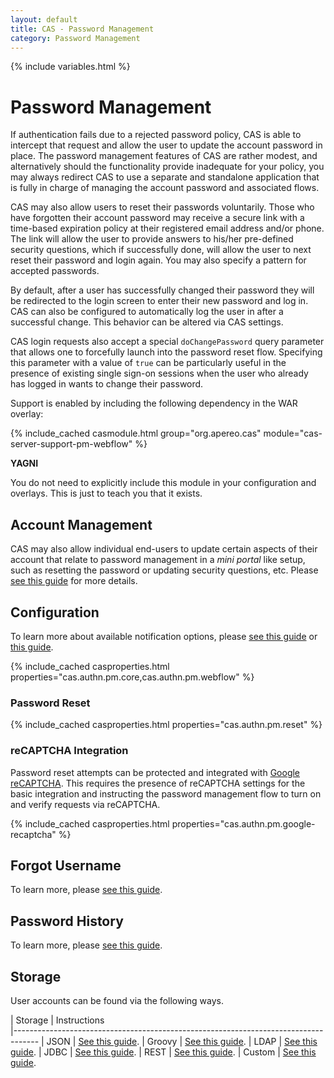 ```yaml
---
layout: default
title: CAS - Password Management
category: Password Management
---
```


{% include variables.html %}

# Password Management

If authentication fails due to a rejected password policy, CAS is able to intercept
that request and allow the user to update the account password in place. The password management 
features of CAS are rather modest, and alternatively should the functionality provide inadequate 
for your policy, you may always redirect CAS to use a separate and standalone application 
that is fully in charge of managing the account password and associated flows.

CAS may also allow users to reset their passwords voluntarily. Those who have forgotten their account password
may receive a secure link with a time-based expiration policy at their registered email address and/or phone. The link
will allow the user to provide answers to his/her pre-defined security questions, which if successfully done,
will allow the user to next reset their password and login again. You may also specify a pattern for accepted passwords. 

By default, after a user has successfully changed their password they will be redirected to the login screen
to enter their new password and log in. CAS can also be configured to automatically log the user in after
a successful change. This behavior can be altered via CAS settings. 
   
CAS login requests also accept a special `doChangePassword` query parameter that allows one to forcefully launch into the
password reset flow. Specifying this parameter with a value of `true` can be particularly useful in the presence
of existing single sign-on sessions when the user who already has logged in wants to change their password.

Support is enabled by including the following dependency in the WAR overlay:

{% include_cached casmodule.html group="org.apereo.cas" module="cas-server-support-pm-webflow" %}

<div class="alert alert-info"><strong>YAGNI</strong><p>You do not need to explicitly include this module
in your configuration and overlays. This is just to teach you that it exists.</p></div>

## Account Management

CAS may also allow individual end-users to update certain aspects of their account that relate to password management in a *mini portal* like setup, such as resetting the password or updating security questions, etc. Please [see this guide](../registration/Account-Management-Overview.html) for more details.

## Configuration

To learn more about available notification options, please [see this guide](../notifications/SMS-Messaging-Configuration.html) 
or [this guide](../notifications/Sending-Email-Configuration.html). 

{% include_cached casproperties.html properties="cas.authn.pm.core,cas.authn.pm.webflow" %}

### Password Reset

{% include_cached casproperties.html properties="cas.authn.pm.reset" %}

### reCAPTCHA Integration

Password reset attempts can be protected and integrated 
with [Google reCAPTCHA](https://developers.google.com/recaptcha). This requires 
the presence of reCAPTCHA settings for the basic integration and instructing 
the password management flow to turn on and verify requests via reCAPTCHA. 

{% include_cached casproperties.html properties="cas.authn.pm.google-recaptcha" %}
 
## Forgot Username
                                                                      
To learn more, please [see this guide](Password-Management-ForgotUsername.html).

## Password History

To learn more, please [see this guide](Password-Management-History.html).
   
## Storage

User accounts can be found via the following ways.

| Storage          | Instructions                                         
|------------------------------------------------------------------------------------
| JSON             | [See this guide](Password-Management-JSON.html).
| Groovy           | [See this guide](Password-Management-Groovy.html).
| LDAP             | [See this guide](Password-Management-LDAP.html).
| JDBC             | [See this guide](Password-Management-JDBC.html).
| REST             | [See this guide](Password-Management-REST.html).
| Custom           | [See this guide](Password-Management-Custom.html).
